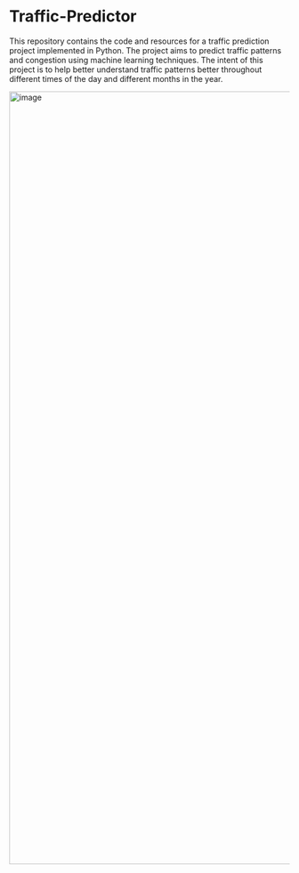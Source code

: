 # Traffic-Predictor
This repository contains the code and resources for a traffic prediction project implemented in Python. The project aims to predict traffic patterns and congestion using machine learning techniques. The intent of this project is to help better understand traffic patterns better throughout different times of the day and different months in the year. 


<img width="1388" alt="image" src="https://github.com/andrewyu321/Traffic-Predictor/assets/110316055/f4fe4abe-7907-4607-aaf2-41ad9c2f2b02">

